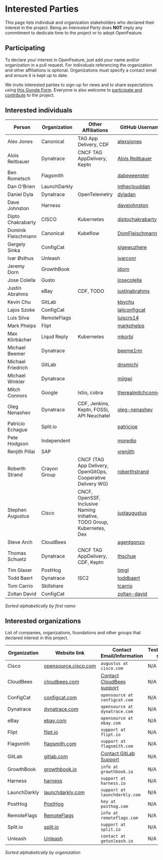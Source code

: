 # Interested Parties

This page lists individual and organization stakeholders who declared their interest in the project.
Being an _Interested Party_ does **NOT** imply any commitment to dedicate time to the project or to adopt OpenFeature.

## Participating

To declare your interest in OpenFeature, just add your name and/or organization
in a pull request. For individuals referencing the organization and other
affiliations is optional. Organizations must specify a contact email and ensure
it is kept up to date.

We invite interested parties to sign-up for news and to share expectations using [this Google Form](https://docs.google.com/forms/d/e/1FAIpQLSfRG8Ldun3HmcUsZCFMMORKyafjEUUKDYz5X-Zv8ZFCgbwlXA/viewform).
Everyone is also welcome to [participate and contribute](https://openfeature.dev/home/participate/) to the project.

## Interested individuals

| Person            | Organization | Other Affiliations                                                      | GitHub Username                                               | Gitlab Username                                   |
| ----------------- | ------------ | ----------------------------------------------------------------------- | ------------------------------------------------------------- | ------------------------------------------------- |
| Alex Jones        | Canonical    | TAG App Delivery, CDF                                                   | [alexsjones](https://github.com/AlexsJones)                   | N/A                                               |
| Alois Reitbauer   | Dynatrace    | CNCF TAG AppDelivery, Keptn                                             | [Alois Reitbauer](https://github.com/AloisReitbauer)          | N/A                                               |
| Ben Rometsch      | Flagsmith    |                                                                         | [dabeeeenster](https://github.com/dabeeeenster)               | [dabeeeenster](https://gitlab.com/dabeeeenster)   |
| Dan O'Brien       | LaunchDarkly |                                                                         | [intheclouddan](https://github.com/intheclouddan)             | N/A                                               |
| Daniel Dyla       | Dynatrace    | OpenTelemetry                                                           | [dyladan](https://github.com/dyladan)                         | N/A                                               |
| Dave Johnston     | Harness      |                                                                         | [davejohnston](https://github.com/davejohnston)               | N/A                                               |
| Dipto Chakrabarty | CISCO        | Kubernetes                                                              | [diptochakrabarty](https://github.com/DiptoChakrabarty)       | N/A                                               |
| Dominik Fleischmann | Canonical  | Kubeflow                                                                | [DomFleischmann](https://github.com/DomFleischmann)           | N/A                                               |
| Gergely Sinka     | ConfigCat    |                                                                         | [sigewuzhere](https://github.com/sigewuzhere)                 | N/A                                               |
| Ivar Østhus       | Unleash      |                                                                         | [ivarconr](https://github.com/ivarconr)                       |                                                   |
| Jeremy Dorn       | GrowthBook   |                                                                         | [jdorn](https://github.com/jdorn)                             | N/A                                               |
| Jose Colella      | Gusto        |                                                                         | [josecolella](https://github.com/josecolella)                 | N/A                                               |
| Justin Abrahms    | eBay         | CDF, TODO                                                               | [justinabrahms](https://github.com/justinabrahms)             | [justinabrahms](https://gitlab.com/justinabrahms) |
| Kevin Chu         | GitLab       |                                                                         | [kbychu](https://github.com/kbychu)                           | [kbychu](https://gitlab.com/kbychu)               |
| Lajos Szoke       | ConfigCat    |                                                                         | [laliconfigcat](https://github.com/laliconfigcat)             | N/A                                               |
| Luis Silva        | RemoteFlags  |                                                                         | [luiscrs14](https://github.com/luiscrs14)                     | N/A                                               |
| Mark Phelps       | Flipt        |                                                                         | [markphelps](https://github.com/markphelps)                   | N/A                                               |
| Max Körbächer     | Liqud Reply  | Kubernetes                                                              | [mkorbi](https://github.com/mkorbi)                           | N/A                                               |
| Michael Beemer    | Dynatrace    |                                                                         | [beeme1mr](https://github.com/beeme1mr)                       | [beeme1mr](https://gitlab.com/beeme1mr)           |
| Michael Friedrich | GitLab       |                                                                         | [dnsmichi](https://github.com/dnsmichi)                       | [dnsmichi](https://gitlab.com/dnsmichi)           |
| Michael Winkler   | Dynatrace    |                                                                         | [miigwi](https://github.com/miigwi)                           | N/A                                               |
| Mitch Connors     | Google       | Istio, cobra                                                            | [therealmitchconnors](https://github.com/therealmitchconnors) | N/A                                               |
| Oleg Nenashev     | Dynatrace    | CDF, Jenkins, Keptn, FOSSi, API Neuchatel                               | [oleg-nenashev](https://github.com/oleg-nenashev)             | [oleg-nenashev](https://gitlab.com/oleg-nenashev) |
| Patricio Echague  | Split.io     |                                                                         | [patricioe](https://github.com/patricioe)                     | N/A                                               |
| Pete Hodgson      | Independent  |                                                                         | [moredip](https://github.com/moredip)                         | N/A                                               |
| Renjith Pillai    | SAP          |                                                                         | [vrenjith](https://github.com/vrenjith)                       | N/A                                               |
| Roberth Strand    | Crayon Group | CNCF (TAG App Delivery, OpenGitOps, Cooperative Delivery WG)            | [roberthstrand](https://github.com/roberthstrand)             | N/A                                               |
| Stephen Augustus  | Cisco        | CNCF, OpenSSF, Inclusive Naming Initiative, TODO Group, Kubernetes, Dex | [justaugustus](https://github.com/justaugustus)               | [justaugustus](https://gitlab.com/justaugustus)   |
| Steve Arch        | CloudBees    |                                                                         | [agentgonzo](https://github.com/agentgonzo)                   | N/A                                               |
| Thomas Schuetz    | Dynatrace    | CNCF TAG AppDelivery, CDF, Keptn                                        | [thschue](https://github.com/thschue)                         | N/A                                               |
| Tim Glaser        | PostHog   |                                                                         | [timgl](https://github.com/timgl)                         | N/A           |
| Todd Baert        | Dynatrace    | ISC2                                                                    | [toddbaert](https://github.com/toddbaert)                     | N/A                                               |
| Tom Carrio        | Skillshare   |                                                                         | [tcarrio](https://github.com/tcarrio)                         | [tcarrio](https://gitlab.com/tcarrio)             |
| Zoltan David      | ConfigCat    |                                                                         | [zoltan-david](https://github.com/zoltan-david)               | N/A                                               |

_Sorted alphabetically by first name_

## Interested organizations

List of companies, organizations, foundations and other groups that declared interest in this project.

| Organization | Website link                                                           | Contact Email/Information                                                                     | Testimonial/case study link |
| ------------ | ---------------------------------------------------------------------- | --------------------------------------------------------------------------------------------- | --------------------------- |
| Cisco        | [opensource.cisco.com](https://opensource.cisco.com/)                  | `augustus at cisco.com`                                                                       | N/A                         |
| CloudBees    | [cloudbees.com](https://www.cloudbees.com/products/feature-management) | [Contact CloudBees support](https://www.cloudbees.com/products/feature-management/contact-us) | N/A                         |
| ConfigCat    | [configcat.com](https://configcat.com/)                                | `opensource at configcat.com`                                                                 | N/A                         |
| Dynatrace    | [dynatrace.com](https://www.dynatrace.com/)                            | `opensource at dynatrace.com`                                                                 | N/A                         |
| eBay         | [ebay.com](https://ebay.com)                                           | `opensource at ebay.com`                                                                      | N/A                         |
| Flipt        | [flipt.io](https://flipt.io/)                                          | `support at flipt.io`                                                                         | N/A                         |
| Flagsmith    | [flagsmith.com](https://flagsmith.com/)                                | `support at flagsmith.com`                                                                    | N/A                         |
| GitLab       | [gitlab.com](https://gitlab.com/)                                      | [Contact GitLab Support](https://about.gitlab.com/support/#contact-support)                   | N/A                         |
| GrowthBook   | [growthbook.io](https://www.growthbook.io)                             | `info at growthbook.io`                                                                       | N/A                         |
| Harness      | [harness](https://harness.io/)                                         | `support at harness.io`                                                                       | N/A                         |
| LaunchDarkly | [launchdarkly.com](https://launchdarkly.com)                           | `support at launchdarkly.com`                                                                 | N/A                         |
| PostHog      | [PostHog](https://www.posthog.com/)                                    | `hey at posthog.com`                                                                          | N/A                         |
| RemoteFlags  | [RemoteFlags](https://remoteflags.com/)                                | `info at remoteflags.com`                                                                     | N/A                         |
| Split.io     | [split.io](https://split.io/)                                          | `support at split.io`                                                                         | N/A                         |
| Unleash      | [Unleash](https://www.getunleash.io/)                                  | `contact at getunleash.io`                                                                    | N/A                         |


_Sorted alphabetically by organization_
